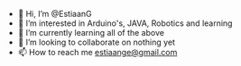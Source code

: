 - 👋 Hi, I’m @EstiaanG
- 👀 I’m interested in Arduino's, JAVA, Robotics and learning
- 🌱 I’m currently learning all of the above
- 💞️ I’m looking to collaborate on nothing yet
- 📫 How to reach me estiaange@gmail.com

<!---
EstiaanG/EstiaanG is a ✨ special ✨ repository because its `README.md` (this file) appears on your GitHub profile.
You can click the Preview link to take a look at your changes.
--->
